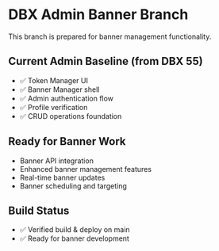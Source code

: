 # DBX Admin Banner Branch

This branch is prepared for banner management functionality.

## Current Admin Baseline (from DBX 55)
- ✅ Token Manager UI
- ✅ Banner Manager shell
- ✅ Admin authentication flow
- ✅ Profile verification
- ✅ CRUD operations foundation

## Ready for Banner Work
- Banner API integration
- Enhanced banner management features
- Real-time banner updates
- Banner scheduling and targeting

## Build Status
- ✅ Verified build & deploy on main
- ✅ Ready for banner development

